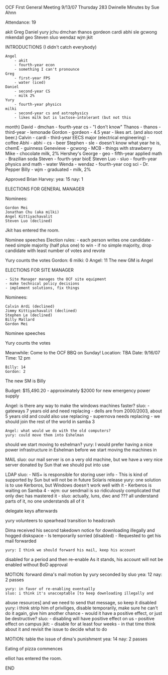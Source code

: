 OCF First General Meeting
9/13/07 Thursday 283 Dwinelle
Minutes by Sue Ahnn

Attendance: 19

akit
Greg
Daniel
yury
jchu
dmchan
thanos
gordeon
cardi
abhi
sle
gcwong
mkendall
geo
Steven
sluo
wendaz
wjm
jkit


INTRODUCTIONS (I didn't catch everybody)

 	Angel
 		- akit
 		- fourth-year econ
 		- something I can't pronounce
 	Greg
 		- first-year FPS
 		- water (iced)
 	Daniel
 		- second-year CS
 		- milk 2%
 	Yury
 		- fourth-year physics
 	milki
 		- second-year cs and astrophysics
 		- likes milk but is lactose-intolerant (but not this 
month)
 	David
 		- dmchan
 		- fourth-year cs
 		- "I don't know"
 	Thanos
 		- thanos
 		- third-year
 		- lemonade
 	Gordon
 		- gordeon
 		- 4.5 year
 		- likes art. (and also root beer.)
 	Calvin
 		- cardi
 		- third-year EECS major (electrical engineering)
 		- coffee
 	Abhi
 		- abhi
 		- cs
 		- beer
 	Stephen
 		- sle
 		- doesn't know what year he is, chemE
 		- guinness
 	Genevieve
 		- gcwong
 		- MCB
 		- things with strawberry
 	Mike
 		- chocolate milk, 2% Hershey's
 	George
 		- geo
 		- fifth-year applied math
 		- Brazilian soda
 	Steven
 		- fourth-year bioE
 	Steven Luo
 		- sluo
 		- fourth-year physics and math
 		- water
 	Wenda
 		- wendaz
 		- fourth-year cog sci
 		- Dr. Pepper
 	Billy
 		- wjm
 		- graduated
 		- milk, 2%

Approved Brian Harvey:
 	yea: 15
 	nay: 1

ELECTIONS FOR GENERAL MANAGER

Nominees:

 	Gordon Mei
 	Jonathan Chu (aka milki)
 	Angel Kittiyachavalit
 	Steven Luo (declined)

Jkit has entered the room.

Nominee speeches
Election rules:
 	- each person writes one candidate
 	- need simple majority (half plus one) to win
 	- if no simple majority, drop candidate with least number of votes 
and revote

Yury counts the votes
 	Gordon: 6
 	milki: 0
 	Angel: 11
The new GM is Angel

ELECTIONS FOR SITE MANAGER

 	- Site Manager manages the OCF site equipment
 	- make technical policy decisions
 	- implement solutions, fix things

Nominees:

 	Calvin Ardi (declined)
 	Jimmy Kittiyachavalit (declined)
 	Stephen Le (declined)
 	Billy Mallard
 	Gordon Mei

Nominee speeches

Yury counts the votes

Meanwhile:
Come to the OCF BBQ on Sunday!
 	Location: TBA
 	Date: 9/16/07
 	Time: 12 pm

 	Billy: 14
 	Gordon: 2
The new SM is Billy

Budget: $15,490.20
 	- approximately $2000 for new emergency power supply

Angel: is there any way to make the windows machines faster?
 	sluo:
 		- gateways 7 years old and need replacing
 		- dells are from 2000/2003, about 5 years old and could 
also use replacing
 		- supernova needs replacing
 		- we should join the rest of the world in samba 3

 	Angel: what would we do with the old computers?
 	yury: could move them into Eshelman

should we start moving to eshelman?
 	yury: I would prefer having a nice power infrastructure in 
Eshelman before we start moving the machines in

MAIL
 	sluo: our mail server is on a very old machine, but we have a very 
nice server donated by Sun that we should put into use

LDAP
 	sluo:
 		- NIS+ is responsible for storing user info		- 
This is kind of supported by Sun but will not be in future Solaris release
 	yury: one solution is to use Kerboros, but Windows doesn't work 
well with it
 		- Kerberos is waiting on Samba 4
 		- wjm: our sendmail is so ridiculously complicated that 
only dwc has mastered it
 		- sluo: actually, luns, dwc and ??? all understand parts 
of it, no one understands all of it

delegate keys afterwards

yury volunteers to spearhead transition to headcrash

Dima received his second takedown notice for downloading illegally and 
hogged diskspace
 	- Is temporarily sorried (disabled)
 	- Requested to get his mail forwarded

 	yury: I think we should forward his mail, keep his account 
disabled for a period and then re-enable
 	As it stands, his account will not be enabled without BoD approval

MOTION: forward dima's mail
 	motion by yury
 	seconded by sluo
 	yea: 12
 	nay: 2
 	passes

 	yury: in favor of re-enabling eventually
 	sluo: i think it's unacceptable [to keep downloading illegally and 
abuse resources] and we need to send that message, so keep it disabled
 	yury: i think strip him of priviliges, disable temporarily, make 
sure he can't do it again, give him another chance
 		- would it have a positive effect, or just be destructive?
 	sluo:
 		- disabling will have positive effect on us
 		- positive effect on campus
 	jkit:
 		- disable for at least four weeks
 		- in that time think about it and revisit the issue to 
decide what to do

MOTION: table the issue of dima's punishment
 	yea: 14
 	nay: 2
 	passes

Eating of pizza commences

elliot has entered the room.

END
